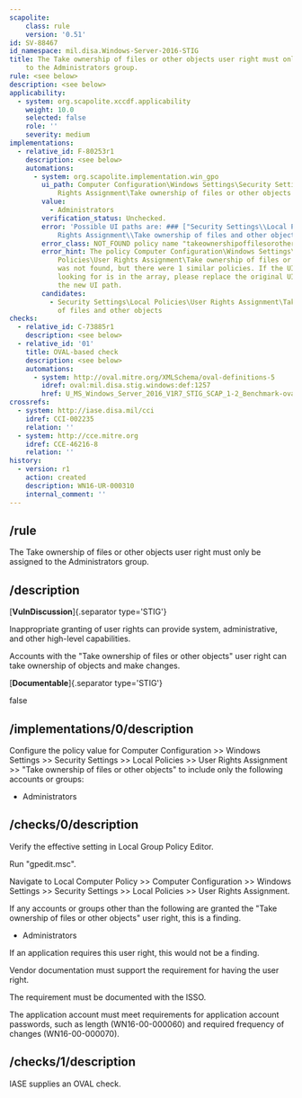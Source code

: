 ```yaml
---
scapolite:
    class: rule
    version: '0.51'
id: SV-88467
id_namespace: mil.disa.Windows-Server-2016-STIG
title: The Take ownership of files or other objects user right must only be assigned
    to the Administrators group.
rule: <see below>
description: <see below>
applicability:
  - system: org.scapolite.xccdf.applicability
    weight: 10.0
    selected: false
    role: ''
    severity: medium
implementations:
  - relative_id: F-80253r1
    description: <see below>
    automations:
      - system: org.scapolite.implementation.win_gpo
        ui_path: Computer Configuration\Windows Settings\Security Settings\Local Policies\User
            Rights Assignment\Take ownership of files or other objects
        value:
          - Administrators
        verification_status: Unchecked.
        error: 'Possible UI paths are: ### ["Security Settings\\Local Policies\\User
            Rights Assignment\\Take ownership of files and other objects"] ###'
        error_class: NOT_FOUND policy name "takeownershipoffilesorotherobjects"
        error_hint: The policy Computer Configuration\Windows Settings\Security Settings\Local
            Policies\User Rights Assignment\Take ownership of files or other objects
            was not found, but there were 1 similar policies. If the UI path you were
            looking for is in the array, please replace the original UI path with
            the new UI path.
        candidates:
          - Security Settings\Local Policies\User Rights Assignment\Take ownership
            of files and other objects
checks:
  - relative_id: C-73885r1
    description: <see below>
  - relative_id: '01'
    title: OVAL-based check
    description: <see below>
    automations:
      - system: http://oval.mitre.org/XMLSchema/oval-definitions-5
        idref: oval:mil.disa.stig.windows:def:1257
        href: U_MS_Windows_Server_2016_V1R7_STIG_SCAP_1-2_Benchmark-oval.xml
crossrefs:
  - system: http://iase.disa.mil/cci
    idref: CCI-002235
    relation: ''
  - system: http://cce.mitre.org
    idref: CCE-46216-8
    relation: ''
history:
  - version: r1
    action: created
    description: WN16-UR-000310
    internal_comment: ''
---
```



## /rule

The Take ownership of files or other objects user right must only be assigned to the Administrators group.

## /description

[**VulnDiscussion**]{.separator type='STIG'}

Inappropriate granting of user rights can provide system, administrative, and other high-level capabilities.

Accounts with the "Take ownership of files or other objects" user right can take ownership of objects and make changes.

[**Documentable**]{.separator type='STIG'}

false

## /implementations/0/description

Configure the policy value for Computer Configuration >> Windows Settings >> Security Settings >> Local Policies >> User Rights Assignment >> "Take ownership of files or other objects" to include only the following accounts or groups:

- Administrators

## /checks/0/description

Verify the effective setting in Local Group Policy Editor.

Run "gpedit.msc".

Navigate to Local Computer Policy >> Computer Configuration >> Windows Settings >> Security Settings >> Local Policies >> User Rights Assignment.

If any accounts or groups other than the following are granted the "Take ownership of files or other objects" user right, this is a finding.

- Administrators

If an application requires this user right, this would not be a finding.

Vendor documentation must support the requirement for having the user right.

The requirement must be documented with the ISSO.

The application account must meet requirements for application account passwords, such as length (WN16-00-000060) and required frequency of changes (WN16-00-000070).

## /checks/1/description

IASE supplies an OVAL check.
